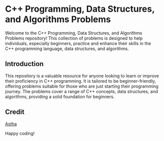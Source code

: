 # C++ Programming, Data Structures, and Algorithms Problems

Welcome to the C++ Programming, Data Structures, and Algorithms Problems repository! This collection of problems is designed to help individuals, especially beginners, practice and enhance their skills in the C++ programming language, data structures, and algorithms.

## Introduction

This repository is a valuable resource for anyone looking to learn or improve their proficiency in C++ programming. It is tailored to be beginner-friendly, offering problems suitable for those who are just starting their programming journey. The problems cover a range of C++ concepts, data structures, and algorithms, providing a solid foundation for beginners.

## Credit

[Astha](https://github.com/Astha86)

Happy coding!
